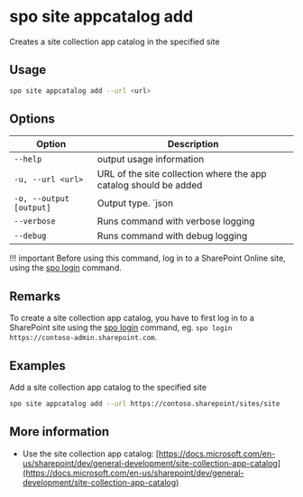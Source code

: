 # spo site appcatalog add

Creates a site collection app catalog in the specified site

## Usage

```sh
spo site appcatalog add --url <url>
```

## Options

Option|Description
------|-----------
`--help`|output usage information
`-u, --url <url>`|URL of the site collection where the app catalog should be added
`-o, --output [output]`|Output type. `json|text`. Default `text`
`--verbose`|Runs command with verbose logging
`--debug`|Runs command with debug logging

!!! important
    Before using this command, log in to a SharePoint Online site, using the [spo login](../login.md) command.

## Remarks

To create a site collection app catalog, you have to first log in to a SharePoint site using the [spo login](../login.md) command, eg. `spo login https://contoso-admin.sharepoint.com`.

## Examples

Add a site collection app catalog to the specified site

```sh
spo site appcatalog add --url https://contoso.sharepoint/sites/site
```

## More information

- Use the site collection app catalog: [https://docs.microsoft.com/en-us/sharepoint/dev/general-development/site-collection-app-catalog](https://docs.microsoft.com/en-us/sharepoint/dev/general-development/site-collection-app-catalog)
